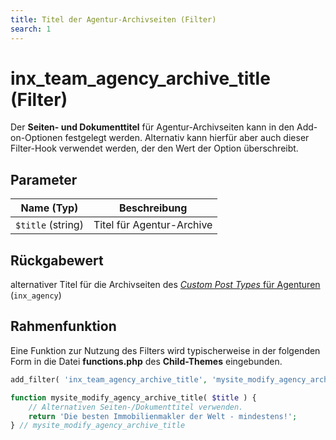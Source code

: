 ```yaml
---
title: Titel der Agentur-Archivseiten (Filter)
search: 1
---
```


# inx_team_agency_archive_title (Filter)

Der **Seiten- und Dokumenttitel** für Agentur-Archivseiten kann in den Add-on-Optionen festgelegt werden. Alternativ kann hierfür aber auch dieser Filter-Hook verwendet werden, der den Wert der Option überschreibt.

## Parameter

| Name (Typ) | Beschreibung |
| ---------- | ------------ |
| `$title` (string) | Titel für Agentur-Archive |

## Rückgabewert

alternativer Titel für die Archivseiten des [<i>Custom Post Types</i> für Agenturen](../beitragsarten.html) (`inx_agency`)

## Rahmenfunktion

Eine Funktion zur Nutzung des Filters wird typischerweise in der folgenden Form in die Datei **functions.php** des **Child-Themes** eingebunden.

```php
add_filter( 'inx_team_agency_archive_title', 'mysite_modify_agency_archive_title' );

function mysite_modify_agency_archive_title( $title ) {
	// Alternativen Seiten-/Dokumenttitel verwenden.
	return 'Die besten Immobilienmakler der Welt - mindestens!';
} // mysite_modify_agency_archive_title
```